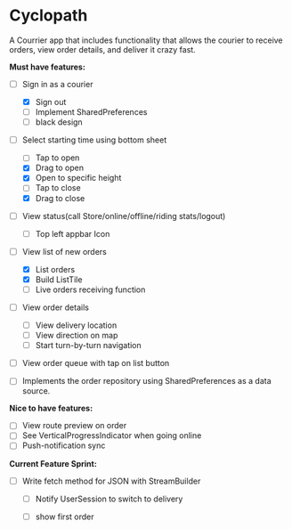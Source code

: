 # Cyclopath

A Courrier app that includes functionality that allows the courier to receive orders, view order details, and deliver it crazy fast.

**Must have features:**

- [ ] Sign in as a courier
  - [x] Sign out
  - [ ] Implement SharedPreferences
  - [ ] black design

- [ ] Select starting time using bottom sheet
  - [ ] Tap to open
  - [x] Drag to open
  - [x] Open to specific height
  - [ ] Tap to close
  - [x] Drag to close

- [ ] View status(call Store/online/offline/riding stats/logout)
  - [ ] Top left appbar Icon

- [ ] View list of new orders
  - [x] List orders
  - [x] Build ListTile
  - [ ] Live orders receiving function

- [ ] View order details
  - [ ] View delivery location
  - [ ] View direction on map
  - [ ] Start turn-by-turn navigation
  
- [ ] View order queue with tap on list button

- [ ] Implements the order repository using SharedPreferences as a data source.

**Nice to have features:**

- [ ] View route preview on order
- [ ] See VerticalProgressIndicator when going online
- [ ] Push-notification sync

**Current Feature Sprint:**

- [ ] Write fetch method for JSON with StreamBuilder
  - [ ] Notify UserSession to switch to delivery
  - [ ] show first order
  